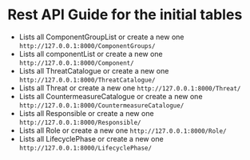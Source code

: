 # Rest API Guide for the initial tables #

- Lists all ComponentGroupList or create a new one
     `http://127.0.0.1:8000/ComponentGroups/`
- Lists all componentList or create a new one
     `http://127.0.0.1:8000/Component/`
- Lists all ThreatCatalogue or create a new one
     `http://127.0.0.1:8000/ThreatCatalogue/`
- Lists all Threat or create a new one
	`http://127.0.0.1:8000/Threat/`
- Lists all CountermeasureCatalogue or create a new one
     `http://127.0.0.1:8000/CountermeasureCatalogue/`
- Lists all Responsible or create a new one
     `http://127.0.0.1:8000/Responsible/`
- Lists all Role or create a new one
     `http://127.0.0.1:8000/Role/`
- Lists all LifecyclePhase or create a new one
     `http://127.0.0.1:8000/LifecyclePhase/`
    